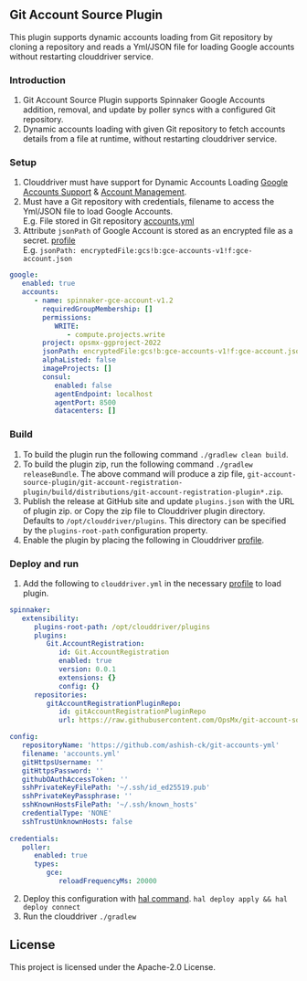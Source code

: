 ## Git Account Source Plugin
This plugin supports dynamic accounts loading from Git repository by cloning a repository and reads a Yml/JSON file for loading Google accounts without restarting clouddriver service.


### Introduction
1. Git Account Source Plugin supports Spinnaker Google Accounts addition, removal, and update by poller syncs with a configured Git repository.
2. Dynamic accounts loading with given Git repository to fetch accounts details from a file at runtime, without restarting clouddriver service.


### Setup
1. Clouddriver must have support for Dynamic Accounts Loading [Google Accounts Support](https://github.com/kirangodishala/clouddriver/tree/1.26.x-external-accounts-support) & [Account Management](https://github.com/spinnaker/governance/blob/master/rfc/account-management.md).
2. Must have a Git repository with credentials, filename to access the Yml/JSON file to load Google Accounts.
   <br/>E.g. File stored in Git repository [accounts.yml](https://github.com/ashish-ck/git-accounts-yml/blob/main/accounts.yml)
3. Attribute `jsonPath` of Google Account is stored as an encrypted file as a secret. [profile](https://spinnaker.io/docs/reference/halyard/secrets/gcs-secrets/)
   <br/>E.g. ```jsonPath: encryptedFile:gcs!b:gce-accounts-v1!f:gce-account.json```

```yaml
google:
   enabled: true
   accounts:
      - name: spinnaker-gce-account-v1.2
        requiredGroupMembership: []
        permissions:
           WRITE:
              - compute.projects.write
        project: opsmx-ggproject-2022
        jsonPath: encryptedFile:gcs!b:gce-accounts-v1!f:gce-account.json
        alphaListed: false
        imageProjects: []
        consul:
           enabled: false
           agentEndpoint: localhost
           agentPort: 8500
           datacenters: []
```


### Build
1. To build the plugin run the following command `./gradlew clean build`.
2. To build the plugin zip, run the following command `./gradlew releaseBundle`.
   The above command will produce a zip file, `git-account-source-plugin/git-account-registration-plugin/build/distributions/git-account-registration-plugin*.zip`.
3. Publish the release at GitHub site and update `plugins.json` with the URL of plugin zip. or
   Copy the zip file to Clouddriver plugin directory. Defaults to `/opt/clouddriver/plugins`. This directory can be specified by the `plugins-root-path` configuration property.
4. Enable the plugin by placing the following in Clouddriver [profile](https://spinnaker.io/reference/halyard/custom/#custom-profiles).


### Deploy and run
1. Add the following to `clouddriver.yml` in the necessary [profile](https://spinnaker.io/reference/halyard/custom/#custom-profiles) to load plugin.
```yaml
spinnaker:
   extensibility:
      plugins-root-path: /opt/clouddriver/plugins
      plugins:
         Git.AccountRegistration:
            id: Git.AccountRegistration
            enabled: true
            version: 0.0.1
            extensions: {}
            config: {}
      repositories:
         gitAccountRegistrationPluginRepo:
            id: gitAccountRegistrationPluginRepo
            url: https://raw.githubusercontent.com/OpsMx/git-account-source-plugin/dev/sample/repositories.json

config:
   repositoryName: 'https://github.com/ashish-ck/git-accounts-yml'
   filename: 'accounts.yml'
   gitHttpsUsername: ''
   gitHttpsPassword: ''
   githubOAuthAccessToken: ''
   sshPrivateKeyFilePath: '~/.ssh/id_ed25519.pub'
   sshPrivateKeyPassphrase: ''
   sshKnownHostsFilePath: '~/.ssh/known_hosts'
   credentialType: 'NONE'
   sshTrustUnknownHosts: false
  
credentials:
   poller:
      enabled: true
      types:
         gce:
            reloadFrequencyMs: 20000
```

2. Deploy this configuration with [hal command](https://spinnaker.io/docs/setup/install/deploy/).    `hal deploy apply && hal deploy connect`
3. Run the clouddriver  `./gradlew`


## License
This project is licensed under the Apache-2.0 License.

